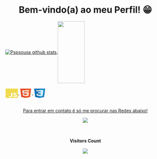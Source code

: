 <h1 align="center"> Bem-vindo(a) ao meu Perfil! 😁 </h1>
 <div>
   <a href="https://github.com/pspsousa">
   <img align="center" width="49%" height="195px" src="https://github-readme-stats.vercel.app/api?username=pspsousa&show_icons=true&count_private=true&hide_border=true&title_color=ff91a4&icon_color=ff91a4&text_color=c9d1d9&bg_color=0d1117" alt="Pspsousa github stats" /> 
   <img align="center" width="41%" height="195px" src="https://github-readme-stats.vercel.app/api/top-langs/?username=pspsousa&layout=compact&hide_border=true&title_color=ff91a4&text_color=ff91a4&bg_color=0d1117" />

</div>
<div style="display: inline_block"><br>
  <img align="center" alt="Js" height="30" width="40" src="https://raw.githubusercontent.com/devicons/devicon/master/icons/javascript/javascript-plain.svg">
  <img align="center" alt="HTML" height="30" width="40" src="https://raw.githubusercontent.com/devicons/devicon/master/icons/html5/html5-original.svg">
  <img align="center" alt="CSS" height="30" width="40" src="https://raw.githubusercontent.com/devicons/devicon/master/icons/css3/css3-original.svg">
</div>
 
 <br>
 
<p align="center"> Para entrar em contato é só me procurar nas Redes abaixo!  </p>
 
<div> 
  

<p align="center">  <a href="https://www.linkedin.com/in/patricia-sousa-b10414143/" target="_blank"><img src="https://img.shields.io/badge/-LinkedIn-%230077B5?style=for-the-badge&logo=linkedin&logoColor=white" target="_blank"></a> </p>
 

</div>
<div align="center">
<br><p align="centre"><b>Visitors Count</b></p>  
<p align="center"><img align="center" src="https://profile-counter.glitch.me/{pspsousa}/count.svg" /></p> 
<br>
</div>

